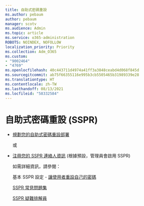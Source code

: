 ```yaml
---
title: 自助式密碼重設
ms.author: pebaum
author: pebaum
manager: scotv
ms.audience: Admin
ms.topic: article
ms.service: o365-administration
ROBOTS: NOINDEX, NOFOLLOW
localization_priority: Priority
ms.collection: Adm_O365
ms.custom:
- "9002464"
- "4769"
ms.openlocfilehash: 40c443711d4974a41ff3a3848ceabd4d068f845d
ms.sourcegitcommit: ab75f66355116e995b3cb5505465b31989339e28
ms.translationtype: HT
ms.contentlocale: zh-TW
ms.lasthandoff: 08/13/2021
ms.locfileid: "58332584"
---
```

# <a name="self-service-password-reset-sspr"></a>自助式密碼重設 (SSPR)

- [ 規劃您的自助式密碼重設部署](https://go.microsoft.com/fwlink/?linkid=2142944)  

    或
- [注冊您的 SSPR 連絡人資訊](https://mysignins.microsoft.com/security-info) (根據預設，管理員會啟用 SSPR)

    如需詳細資訊，請參閱：

    基本 SSPR 設定 - [讓使用者重設自己的密碼](https://docs.microsoft.com/microsoft-365/admin/add-users/let-users-reset-passwords)

    [SSPR 常見問題集](https://docs.microsoft.com/azure/active-directory/authentication/active-directory-passwords-faq)

    [SSPR 疑難排解員](https://docs.microsoft.com/azure/active-directory/authentication/active-directory-passwords-troubleshoot)
